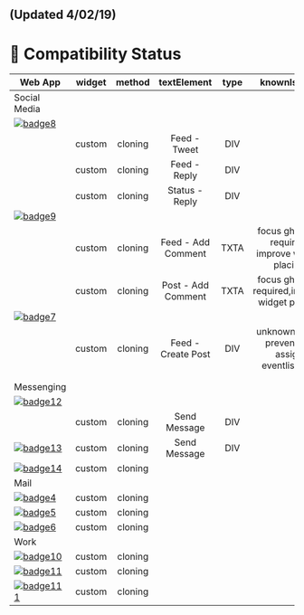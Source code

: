 ## (Updated 4/02/19)

# 🎉 Compatibility Status

|             Web App                             | widget | method  | textElement               | type | knownIssues  |
|-------------------------------------------------|:------:|:-------:|:-------------------------:|:----:|:------------:| 
| Social Media                                    |        |         |                           |      |              |
| [![badge8]](https://twitter.com)                |        |         |                           |      |              |
|                                                 | custom | cloning | Feed - Tweet              | DIV  |              |
|                                                 | custom | cloning | Feed - Reply              | DIV  |              |
|                                                 | custom | cloning | Status - Reply            | DIV  |              |
| [![badge9]](https://instagram.com)              |        |         |                           |      |              |
|                                                 | custom | cloning | Feed - Add Comment        | TXTA | focus ghosting required, improve widget placing |
|                                                 | custom | cloning | Post - Add Comment        | TXTA | focus ghosting required,improve widget placing |
| [![badge7]](https://facebook.com)               |        |         |                           |     |              |
|                                                 | custom | cloning | Feed - Create Post        | DIV | unknown script prevents to assign eventlistener             |
|                                                 |        |         |                           |     |              |
|                                                 |        |         |                           |     |              |
| Messenging                                      |        |         |                           |     |              |
| [![badge12]](https://web.telegram.org)          |        |         |                           |     |              |
|                                                 | custom | cloning | Send Message              | DIV |              |
| [![badge13]](https://web.whatsapp.google.com)   | custom | cloning | Send Message              | DIV |              |
| [![badge14]](https://messenger.com)             | custom | cloning |                           |     |              |
| Mail                                            |        |         |                           |     |              |
| [![badge4]](https://mail.google.com)            | custom | cloning |                           |     |              |
| [![badge5]](https://mail.yahoo.com)             | custom | cloning |                           |     |              |
| [![badge6]](https://outlook.live.com)           | custom | cloning |                           |     |              |
| Work                                            |        |         |                           |     |              |
| [![badge10]](https://slack.org)                 | custom | cloning |                           |     |              |
| [![badge11]](https://meet.google.com)           | custom | cloning |                           |     |              |
| [![badge111]](https://meet.google.com)          | custom | cloning |                           |     |              |

[badge8]: https://img.shields.io/badge/twitter.com-supported-green.svg
[badge9]: https://img.shields.io/badge/instagram.com-supported-green.svg
[badge7]: https://img.shields.io/badge/facebook.com-in%20progress-red.svg

[badge12]: https://img.shields.io/badge/telegram.com-supported-green.svg
[badge13]: https://img.shields.io/badge/whatsapp.com-supported-green.svg
[badge14]: https://img.shields.io/badge/messenger.com-supported-green.svg

[badge0]: https://img.shields.io/badge/single--tab-in%20progress-red.svg

[badge1]: https://img.shields.io/badge/single--tab-supported-green.svg

[badge2]: https://img.shields.io/badge/multi--tabs-in--progress-red.svg

[badge3]: https://img.shields.io/badge/multi--tabs-supported-green.svg

[badge4]: https://img.shields.io/badge/mail.google.com-supported-green.svg

[badge5]: https://img.shields.io/badge/mail.yahoo.com-supported-green.svg

[badge6]: https://img.shields.io/badge/outlook.live.com-supported-green.svg





[badge10]: https://img.shields.io/badge/slack.com-supported-green.svg

[badge11]: https://img.shields.io/badge/meet.google.com-supported-green.svg

[badge111]: https://img.shields.io/badge/teams.microsoft.com-supported-green.svg



